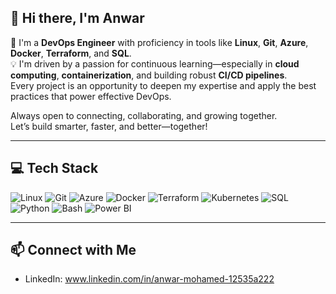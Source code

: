 ## 👋 Hi there, I'm Anwar

🚀 I'm a **DevOps Engineer** with proficiency in tools like **Linux**, **Git**, **Azure**, **Docker**, **Terraform**, and **SQL**.  
💡 I'm driven by a passion for continuous learning—especially in **cloud computing**, **containerization**, and building robust **CI/CD pipelines**.  
Every project is an opportunity to deepen my expertise and apply the best practices that power effective DevOps. 

Always open to connecting, collaborating, and growing together.  
Let’s build smarter, faster, and better—together!

---

## 💻 Tech Stack

![Linux](https://img.shields.io/badge/Linux-%23FCC624.svg?style=for-the-badge&logo=linux&logoColor=black)
![Git](https://img.shields.io/badge/git-%23F14E32.svg?style=for-the-badge&logo=git&logoColor=white)
![Azure](https://img.shields.io/badge/Azure-%230072C6.svg?style=for-the-badge&logo=microsoftazure&logoColor=white)
![Docker](https://img.shields.io/badge/docker-%230db7ed.svg?style=for-the-badge&logo=docker&logoColor=white)
![Terraform](https://img.shields.io/badge/Terraform-%235835CC.svg?style=for-the-badge&logo=terraform&logoColor=white)
![Kubernetes](https://img.shields.io/badge/kubernetes-%23326ce5.svg?style=for-the-badge&logo=kubernetes&logoColor=white)
![SQL](https://img.shields.io/badge/SQL-%23007ACC.svg?style=for-the-badge&logo=sqlite&logoColor=white)
![Python](https://img.shields.io/badge/python-3670A0?style=for-the-badge&logo=python&logoColor=ffdd54)
![Bash](https://img.shields.io/badge/shell_script-%23121011.svg?style=for-the-badge&logo=gnu-bash&logoColor=white)
![Power BI](https://img.shields.io/badge/Power%20BI-F2C811?style=for-the-badge&logo=powerbi&logoColor=black)

---

## 📫 Connect with Me

- LinkedIn: www.linkedin.com/in/anwar-mohamed-12535a222

